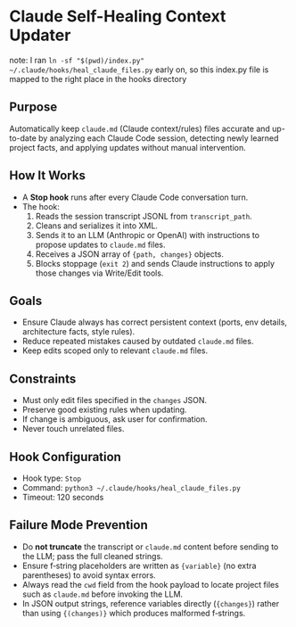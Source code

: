 # Claude Self-Healing Context Updater

note: I ran `ln -sf "$(pwd)/index.py" ~/.claude/hooks/heal_claude_files.py` early on, so this index.py file is mapped to the right place in the hooks directory

## Purpose
Automatically keep `claude.md` (Claude context/rules) files accurate and up-to-date by analyzing each Claude Code session, detecting newly learned project facts, and applying updates without manual intervention.

## How It Works
- A **Stop hook** runs after every Claude Code conversation turn.
- The hook:
  1. Reads the session transcript JSONL from `transcript_path`.
  2. Cleans and serializes it into XML.
  3. Sends it to an LLM (Anthropic or OpenAI) with instructions to propose updates to `claude.md` files.
  4. Receives a JSON array of `{path, changes}` objects.
  5. Blocks stoppage (`exit 2`) and sends Claude instructions to apply those changes via Write/Edit tools.

## Goals
- Ensure Claude always has correct persistent context (ports, env details, architecture facts, style rules).
- Reduce repeated mistakes caused by outdated `claude.md` files.
- Keep edits scoped only to relevant `claude.md` files.

## Constraints
- Must only edit files specified in the `changes` JSON.
- Preserve good existing rules when updating.
- If change is ambiguous, ask user for confirmation.
- Never touch unrelated files.

## Hook Configuration
- Hook type: `Stop`
- Command: `python3 ~/.claude/hooks/heal_claude_files.py`
- Timeout: 120 seconds

## Failure Mode Prevention
- Do **not truncate** the transcript or `claude.md` content before sending to the LLM; pass the full cleaned strings.
- Ensure f‑string placeholders are written as `{variable}` (no extra parentheses) to avoid syntax errors.
- Always read the `cwd` field from the hook payload to locate project files such as `claude.md` before invoking the LLM.
- In JSON output strings, reference variables directly (`{changes}`) rather than using `{(changes)}` which produces malformed f‑strings.
